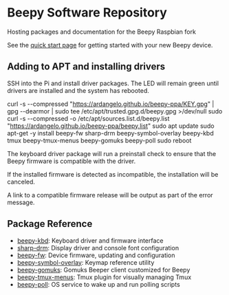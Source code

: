 # Beepy Software Repository

Hosting packages and documentation for the Beepy Raspbian fork

See the [quick start page](docs/quick-start.html) for getting started with your new Beepy device.

## Adding to APT and installing drivers

SSH into the Pi and install driver packages. The LED will remain green until drivers are installed and the system has rebooted.

curl -s --compressed "https://ardangelo.github.io/beepy-ppa/KEY.gpg" | gpg --dearmor | sudo tee /etc/apt/trusted.gpg.d/beepy.gpg >/dev/null
sudo curl -s --compressed -o /etc/apt/sources.list.d/beepy.list "https://ardangelo.github.io/beepy-ppa/beepy.list"
sudo apt update
sudo apt-get -y install beepy-fw sharp-drm beepy-symbol-overlay beepy-kbd tmux beepy-tmux-menus beepy-gomuks beepy-poll
sudo reboot

The keyboard driver package will run a preinstall check to ensure that the Beepy firmware is compatible with the driver.

If the installed firmware is detected as incompatible, the installation will be canceled.

A link to a compatible firmware release will be output as part of the error message.

## Package Reference

* [beepy-kbd](docs/beepy-kbd.html): Keyboard driver and firmware interface
* [sharp-drm](docs/sharp-drm.html): Display driver and console font configuration
* [beepy-fw](docs/beepy-fw.html): Device firmware, updating and configuration
* [beepy-symbol-overlay](docs/beepy-symbol-overlay.html): Keymap reference utility
* [beepy-gomuks](docs/beepy-gomuks.html): Gomuks Beeper client customized for Beepy
* [beepy-tmux-menus](docs/beepy-tmux-menus.html): Tmux plugin for visually managing Tmux
* [beepy-poll](docs/beepy-poll.html): OS service to wake up and run polling scripts
